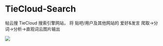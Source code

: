 # TieCloud-Search
帖云搜 TieCloud 搜索引擎网站， 将 贴吧/用户及其他网站的 爱好&amp;发言 爬取->分词->分析->直观词云图片输出

![](http://ovp67zrsr.bkt.gdipper.com/webshow.png)
